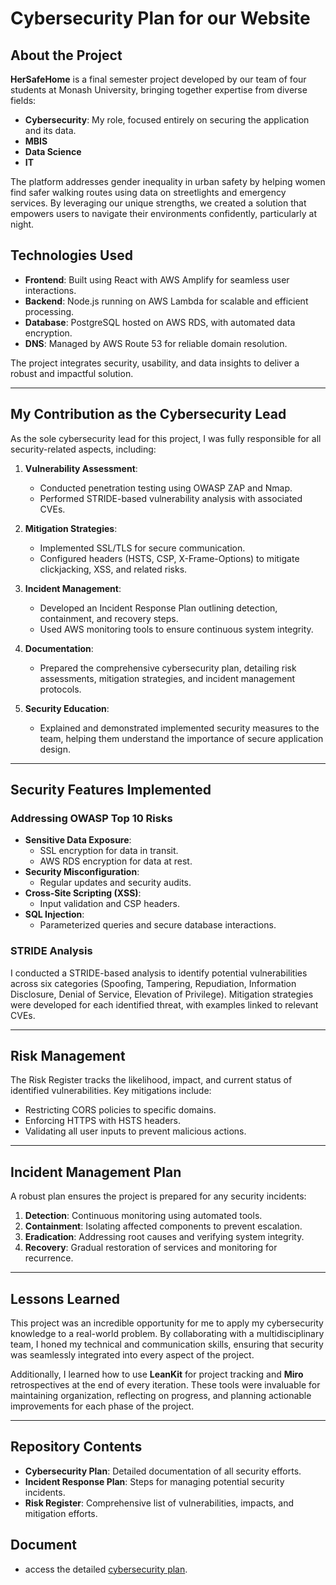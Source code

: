 # Cybersecurity Plan for our Website

## About the Project

**HerSafeHome** is a final semester project developed by our team of four students at Monash University, bringing together expertise from diverse fields:

- **Cybersecurity**: My role, focused entirely on securing the application and its data.
- **MBIS** 
- **Data Science**
- **IT**

The platform addresses gender inequality in urban safety by helping women find safer walking routes using data on streetlights and emergency services. By leveraging our unique strengths, we created a solution that empowers users to navigate their environments confidently, particularly at night.

## Technologies Used

- **Frontend**: Built using React with AWS Amplify for seamless user interactions.
- **Backend**: Node.js running on AWS Lambda for scalable and efficient processing.
- **Database**: PostgreSQL hosted on AWS RDS, with automated data encryption.
- **DNS**: Managed by AWS Route 53 for reliable domain resolution.

The project integrates security, usability, and data insights to deliver a robust and impactful solution.

---

## My Contribution as the Cybersecurity Lead

As the sole cybersecurity lead for this project, I was fully responsible for all security-related aspects, including:

1. **Vulnerability Assessment**: 
   - Conducted penetration testing using OWASP ZAP and Nmap.
   - Performed STRIDE-based vulnerability analysis with associated CVEs.

2. **Mitigation Strategies**: 
   - Implemented SSL/TLS for secure communication.
   - Configured headers (HSTS, CSP, X-Frame-Options) to mitigate clickjacking, XSS, and related risks.

3. **Incident Management**:
   - Developed an Incident Response Plan outlining detection, containment, and recovery steps.
   - Used AWS monitoring tools to ensure continuous system integrity.

4. **Documentation**: 
   - Prepared the comprehensive cybersecurity plan, detailing risk assessments, mitigation strategies, and incident management protocols.

5. **Security Education**:
   - Explained and demonstrated implemented security measures to the team, helping them understand the importance of secure application design.

---

## Security Features Implemented

### Addressing OWASP Top 10 Risks

- **Sensitive Data Exposure**: 
   - SSL encryption for data in transit.
   - AWS RDS encryption for data at rest.
- **Security Misconfiguration**: 
   - Regular updates and security audits.
- **Cross-Site Scripting (XSS)**:
   - Input validation and CSP headers.
- **SQL Injection**:
   - Parameterized queries and secure database interactions.



### STRIDE Analysis

I conducted a STRIDE-based analysis to identify potential vulnerabilities across six categories (Spoofing, Tampering, Repudiation, Information Disclosure, Denial of Service, Elevation of Privilege). Mitigation strategies were developed for each identified threat, with examples linked to relevant CVEs.

---

## Risk Management

The Risk Register tracks the likelihood, impact, and current status of identified vulnerabilities. Key mitigations include:

- Restricting CORS policies to specific domains.
- Enforcing HTTPS with HSTS headers.
- Validating all user inputs to prevent malicious actions.

---

## Incident Management Plan

A robust plan ensures the project is prepared for any security incidents:

1. **Detection**: Continuous monitoring using automated tools.
2. **Containment**: Isolating affected components to prevent escalation.
3. **Eradication**: Addressing root causes and verifying system integrity.
4. **Recovery**: Gradual restoration of services and monitoring for recurrence.

---

## Lessons Learned

This project was an incredible opportunity for me to apply my cybersecurity knowledge to a real-world problem. By collaborating with a multidisciplinary team, I honed my technical and communication skills, ensuring that security was seamlessly integrated into every aspect of the project.

Additionally, I learned how to use **LeanKit** for project tracking and **Miro** retrospectives at the end of every iteration. These tools were invaluable for maintaining organization, reflecting on progress, and planning actionable improvements for each phase of the project.

---

## Repository Contents

- **Cybersecurity Plan**: Detailed documentation of all security efforts.
- **Incident Response Plan**: Steps for managing potential security incidents.
- **Risk Register**: Comprehensive list of vulnerabilities, impacts, and mitigation efforts.

## Document
- access the detailed [cybersecurity plan](./CybersecurityPlan.pdf).
